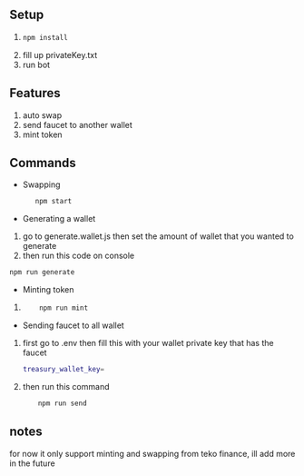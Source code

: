 ## Setup

1. ```bash
   npm install
   ```
2. fill up privateKey.txt
3. run bot

## Features

1. auto swap
2. send faucet to another wallet
3. mint token

## Commands
- Swapping
  ``` bash
     npm start
  ```

- Generating a wallet

1.  go to generate.wallet.js then set the amount of wallet that you wanted to generate
2.  then run this code on console

   ```bash
   npm run generate
   ```

- Minting token

1.  ```bash
        npm run mint
    ```

- Sending faucet to all wallet

1. first go to .env then fill this with your wallet private key that has the faucet

   ```bash
   treasury_wallet_key=
   ```

2. then run this command

```bash
       npm run send
```

## notes

for now it only support minting and swapping from teko finance,
ill add more in the future
